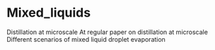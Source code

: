 # Mixed_liquids
Distillation at microscale
At regular paper on distillation at microscale
Different scenarios of mixed liquid droplet evaporation
